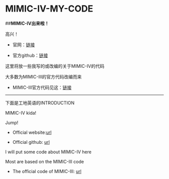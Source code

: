 # MIMIC-IV-MY-CODE

##**MIMIC-IV出来啦！**

高兴！

* 官网：[链接](https://mimic-iv.mit.edu/)

* 官方github：[链接](https://github.com/MIT-LCP/mimic-iv)


这里将放一些我写的或改编的关于MIMIC-IV的代码

大多数为MIMIC-III的官方代码改编而来

* MIMIC-III官方代码见这：[链接](https://github.com/MIT-LCP/mimic-code)  

---------------------------------------------------------
下面是工地英语的INTRODUCTION

MIMIC-IV kida!

Jump!

* Official website:[url](https://mimic-iv.mit.edu/)

* Official github: [url](https://github.com/MIT-LCP/mimic-iv)


I will put some code about MIMIC-IV here

Most are based on the MIMIC-III code

* The official code of MIMIC-III: [url](https://github.com/MIT-LCP/mimic-code)
